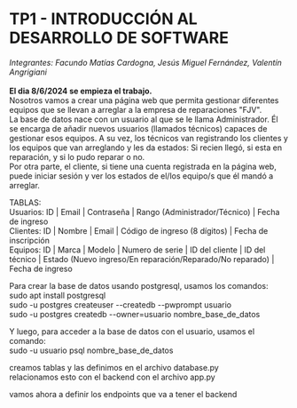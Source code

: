 # TP1 - INTRODUCCIÓN AL DESARROLLO DE SOFTWARE
*Integrantes: Facundo Matías Cardogna, Jesús Miguel Fernández, Valentín Angrigiani*<br><br>
**El dia 8/6/2024 se empieza el trabajo.**<br>
Nosotros vamos a crear una página web que permita gestionar diferentes equipos que se llevan a arreglar a la empresa de reparaciones "FJV".<br>
La base de datos nace con un usuario al que se le llama Administrador. Él se encarga de añadir nuevos usuarios (llamados técnicos) capaces de gestionar esos equipos. A su vez, los técnicos van registrando los clientes y los equipos que van arreglando y les da estados: Si recien llegó, si esta en reparación, y si lo pudo reparar o no.<br>
Por otra parte, el cliente, si tiene una cuenta registrada en la página web, puede iniciar sesión y ver los estados de el/los equipo/s que él mandó a arreglar.

TABLAS:<br>
Usuarios: ID | Email | Contraseña | Rango (Administrador/Técnico) | Fecha de ingreso<br>
Clientes: ID | Nombre | Email | Código de ingreso (8 dígitos) | Fecha de inscripción<br>
Equipos: ID | Marca | Modelo | Numero de serie | ID del cliente | ID del técnico | Estado (Nuevo ingreso/En reparación/Reparado/No reparado) | Fecha de ingreso

Para crear la base de datos usando postgresql, usamos los comandos:<br>
sudo apt install postgresql<br>
sudo -u postgres createuser --createdb --pwprompt usuario<br>
sudo -u postgres createdb --owner=usuario nombre_base_de_datos<br>

Y luego, para acceder a la base de datos con el usuario, usamos el comando:<br>
sudo -u usuario psql nombre_base_de_datos

creamos tablas y las definimos en el archivo database.py<br>
relacionamos esto con el backend con el archivo app.py

vamos ahora a definir los endpoints que va a tener el backend
